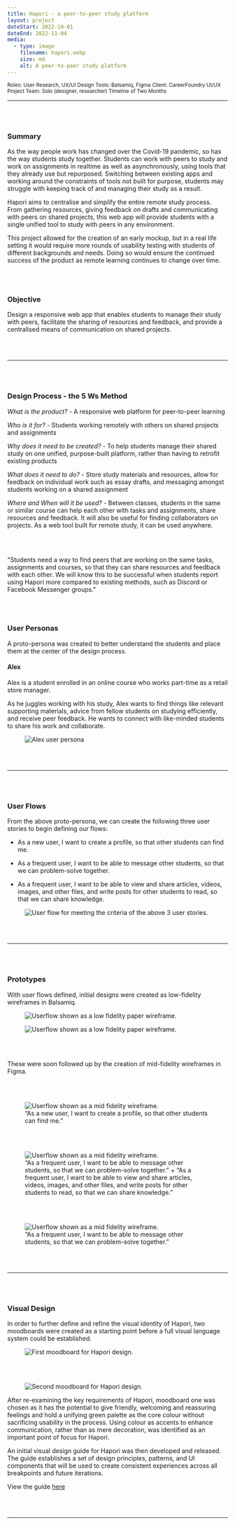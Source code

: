 ```yaml
---
title: Hapori - a peer-to-peer study platform
layout: project
dateStart: 2022-10-01
dateEnd: 2022-11-04
media:
  - type: image
    filename: hapori.webp
    size: md
    alt: A peer-to-peer study platform
---
```


<small>Roles: User Research, UX/UI Design
Tools: Balsamiq, Figma
Client: CareerFoundry UI/UX Project
Team: Solo (designer, researcher)
Timeline of Two Months</small>

---
<br><br>

<h3>Summary</h3>

<div class="overview">

As the way people work has changed over the Covid-19 pandemic, so has the way students study together. Students can work with peers to study and work on assignments in realtime as well as asynchronously, using tools that they already use but repurposed. Switching between existing apps and working around the constraints of tools not built for purpose, students may struggle with keeping track of and managing their study as a result.

Hapori aims to centralise and simplify the entire remote study process. From gathering resources, giving feedback on drafts and communicating with peers on shared projects, this web app will provide students with a single unified tool to study with peers in any environment.

This project allowed for the creation of an early mockup, but in a real life setting it would require more rounds of usability testing with students of different backgrounds and needs. Doing so would ensure the continued success of the product as remote learning continues to change over time.

</div>

<br><br>

<h3>Objective</h3>

Design a responsive web app that enables students to manage their study with peers, facilitate the sharing of resources and feedback, and provide a centralised means of communication on shared projects. 

<br><br>

---

<br><br>

<h3>Design Process - the 5 Ws Method </h3>

*What is the product?* - A responsive web platform for peer-to-peer learning

*Who is it for?* - Students working remotely with others on shared projects and assignments

*Why does it need to be created?* - To help students manage their shared study on one unified, purpose-built platform, rather than having to retrofit existing products

*What does it need to do?* - Store study materials and resources, allow for feedback on individual work such as essay drafts, and messaging amongst students working on a shared assignment

*Where and When will it be used?* - Between classes, students in the same or similar course can help each other with tasks and assignments, share resources and feedback. It will also be useful for finding collaborators on projects. As a web tool built for remote study, it can be used anywhere.


<br><br>

<div class="insight">

"Students need a way to find peers that are working on the same tasks, assignments and courses, so that they can share resources and feedback with each other. 
We will know this to be successful when students report using Hapori more compared to existing methods, such as Discord or Facebook Messenger groups."

</div>

<br><br>

<h3>User Personas</h3>

A proto-persona was created to better understand the students and place them at the center of the design process. 

<h4>Alex</h4>

Alex is a student enrolled in an online course who works part-time as a retail store manager. 

As he juggles working with his study, Alex wants to find things like relevant supporting materials, advice from fellow students on studying efficiently, and receive peer feedback. He wants to connect with like-minded students to share his work and collaborate.

<figure>
<img src="/media/alex.png" alt="Alex user persona"/>
</figure>

<br><br>

---

<br><br>

<h3>User Flows</h3>

From the above proto-persona, we can create the following three user stories to begin defining our flows:

- As a new user, I want to create a profile, so that other students can find me.

- As a frequent user, I want to be able to message other students, so that we can problem-solve together.

- As a frequent user, I want to be able to view and share articles, videos, images, and other files, and write posts for other students to read, so that we can share knowledge.

<figure>
<img src="/media/haporiflow.svg" class="big-img" alt="User flow for meeting the criteria of the above 3 user stories."/>
</figure>

<br><br>

---

<br><br>

<h3>Prototypes</h3>

With user flows defined, initial designs were created as low-fidelity wireframes in Balsamiq. 

<figure>
<img src="/media/paperframe1.png" class="big-img" alt="Userflow shown as a low fidelity paper wireframe."/>
</figure>

<figure>
<img src="/media/paperframe2.png" class="big-img" alt="Userflow shown as a low fidelity paper wireframe."/>
</figure>

<br><br>

These were soon followed up by the creation of mid-fidelity wireframes in Figma.

<br><br>

<figure>
<img src="/media/midfi1.png" class="big-img" alt="Userflow shown as a mid fidelity wireframe."/>
<figcaption>“As a new user, I want to create a profile, so that other students can find me.”</figcaption>
</figure>

<br><br>

<figure>
<img src="/media/midfi2.png" class="big-img" alt="Userflow shown as a mid fidelity wireframe."/>
<figcaption>“As a frequent user, I want to be able to message other students, so that we can problem-solve together.” + “As a frequent user, I want to be able to view and share articles, videos, images, and other files, and write posts for other students to read, so that we can share knowledge.”</figcaption>
</figure>

<br><br>

<figure>
<img src="/media/midfi3.png" class="big-img" alt="Userflow shown as a mid fidelity wireframe."/>
<figcaption>“As a frequent user, I want to be able to message other students, so that we can problem-solve together.”</figcaption>
</figure>

<br><br>

---

<br><br>

<h3>Visual Design</h3>

In order to further define and refine the visual identity of Hapori, two moodboards were created as a starting point before a full visual language system could be established.

<figure>
<img src="/media/moodboard1.webp" class="big-img" alt="First moodboard for Hapori design."/>
</figure>

<br><br>

<figure>
<img src="/media/moodboard2.webp" class="big-img" alt="Second moodboard for Hapori design."/>
</figure>

After re-examining the key requirements of Hapori, moodboard one was chosen as it has the potential to give friendly, welcoming and reassuring feelings and hold a unifying green palette as the core colour without sacrificing usability in the process. Using colour as accents to enhance communication, rather than as mere decoration, was identified as an important point of focus for Hapori.

An initial visual design guide for Hapori was then developed and released. The guide establishes a set of design principles, patterns, and UI components that will be used to create consistent experiences across all breakpoints and future iterations. 

View the guide <a href="https://tom.so/media/Hapori-Design-Language-System.pdf" alt="PDF to the Hapori Design Language System" title="PDF to the Hapori Design Language System">here</a>

<br><br>

---

<br><br>


